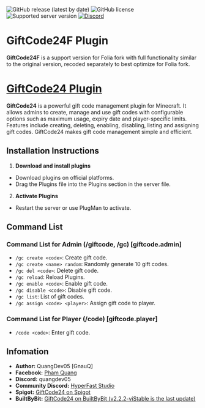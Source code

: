 ![GitHub release (latest by date)](https://img.shields.io/github/v/release/quangdev05/GiftCode24F)
![GitHub license](https://img.shields.io/github/license/quangdev05/GiftCode24F)
![Supported server version](https://img.shields.io/badge/Minecraft-1.20x%20--_1.21x-green)
[![Discord](https://img.shields.io/discord/1247029974154612828.svg?label=&logo=discord&logoColor=ffffff&color=7389D8&labelColor=6A7EC2)](https://discord.gg/4SGhHNmhE8)

# GiftCode24F Plugin
**GiftCode24F** is a support version for Folia fork with full functionality similar to the original version, recoded separately to best optimize for Folia fork.

# [GiftCode24 Plugin](https://github.com/quangdev05/GiftCode24/)
**GiftCode24** is a powerful gift code management plugin for Minecraft. It allows admins to create, manage and use gift codes with configurable options such as maximum usage, expiry date and player-specific limits. Features include creating, deleting, enabling, disabling, listing and assigning gift codes. GiftCode24 makes gift code management simple and efficient.

## Installation Instructions
1. **Download and install plugins**
- Download plugins on official platforms.
- Drag the Plugins file into the Plugins section in the server file.
2. **Activate Plugins**
- Restart the server or use PlugMan to activate.

## Command List
### Command List for Admin (/giftcode, /gc) [giftcode.admin]
- `/gc create <code>`: Create gift code.
- `/gc create <name> random`: Randomly generate 10 gift codes.
- `/gc del <code>`: Delete gift code.
- `/gc reload`: Reload Plugins.
- `/gc enable <code>`: Enable gift code.
- `/gc disable <code>`: Disable gift code.
- `/gc list`: List of gift codes.
- `/gc assign <code> <player>`: Assign gift code to player.
### Command List for Player (/code) [giftcode.player]
- `/code <code>`: Enter gift code.

## Infomation
- **Author:** QuangDev05 [GnauQ]
- **Facebook:** [Pham Quang](https://www.facebook.com/quangdev05)
- **Discord:** quangdev05
- **Community Discord:** [HyperFast Studio](https://discord.gg/4SGhHNmhE8)
- **Spigot:** [GiftCode24 on Spigot](https://www.spigotmc.org/resources/giftcode24.117453/)
- **BuiltByBit:** [GiftCode24 on BuiltByBit (v2.2.2-viStable is the last update)](https://builtbybit.com/resources/giftcode24.46671/)
